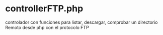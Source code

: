 # controllerFTP.php
controlador con funciones para listar, descargar, comprobar un directorio Remoto desde php con el protocolo FTP
